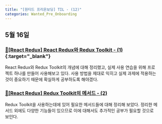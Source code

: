 ```yaml
---
title: "[원티드 프리온보딩] TIL - (12)"
categories: Wanted_Pre_Onboarding
---
```


## 5월 16일

### [🔗[React Redux] React Redux와 Redux Toolkit - (1)](https://moon-ga.github.io/react_redux/1-what-is-react-redux/){:target="\_blank"}

React Redux와 Redux Toolkit의 개념에 대해 정리했고, 실제 사용 연습을 위해 프로젝트 하나를 만들어 사용해보고 있다. 사용 방법을 제대로 익히고 실제 과제에 적용하는 것이 중요하기 때문에 확실하게 공부하도록 해야겠다.

### [🔗[React Redux] Redux Toolkit의 메서드 - (2)](https://moon-ga.github.io/wanted_pre_onboarding/12-til_day14/)

Redux Toolkit을 사용하는데에 있어 필요한 메서드들에 대해 정리해 보았다. 정리한 메서드 외에도 다양한 기능들이 있으므로 이에 대해서도 추가적인 공부가 필요할 것으로 보인다.
